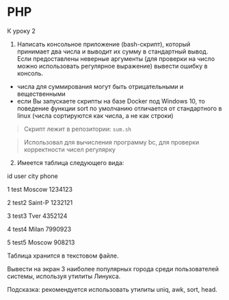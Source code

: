 # PHP

К уроку 2

1. Написать консольное приложение (bash-скрипт), который принимает два числа и выводит их сумму в стандартный вывод.
Если предоставлены неверные аргументы (для проверки на число можно использовать регулярное выражение) вывести ошибку в консоль.

- числа для суммирования могут быть отрицательными и вещественными
- если Вы запускаете скрипты на базе Docker под Windows 10, то поведение функции sort по умолчанию отличается от стандартного в linux (числа сортируются как числа, а не как строки)

>Скрипт лежит в репозитории: `sum.sh`

>Использовал для вычисления программу bc, для проверки корректности чисел регулярку

2. Имеется таблица следующего вида:

id user city phone

1 test Moscow 1234123

2 test2 Saint-P 1232121

3 test3 Tver 4352124

4 test4 Milan 7990923

5 test5 Moscow 908213

Таблица хранится в текстовом файле.

Вывести на экран 3 наиболее популярных города среди пользователей системы, используя утилиты Линукса.

Подсказка: рекомендуется использовать утилиты uniq, awk, sort, head.
